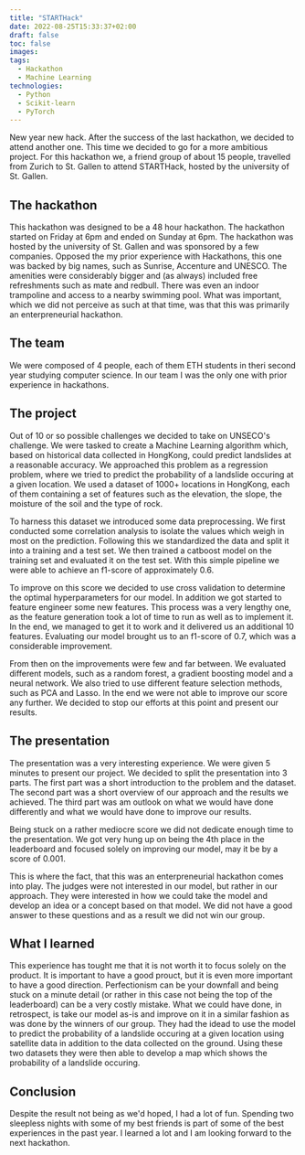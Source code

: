 ```yaml
---
title: "STARTHack"
date: 2022-08-25T15:33:37+02:00
draft: false
toc: false
images:
tags:
  - Hackathon
  - Machine Learning
technologies:
  - Python
  - Scikit-learn
  - PyTorch
---
```

New year new hack. After the success of the last hackathon, we decided to attend another one. This time we decided to go for a more ambitious project. For this hackathon we, a friend group of about 15 people, travelled from Zurich to St. Gallen to attend STARTHack, hosted by the university of St. Gallen.

## The hackathon
This hackathon was designed to be a 48 hour hackathon. The hackathon started on Friday at 6pm and ended on Sunday at 6pm. The hackathon was hosted by the university of St. Gallen and was sponsored by a few companies. Opposed the my prior experience with Hackathons, this one was backed by big names, such as Sunrise, Accenture and UNESCO. The amenities were considerably bigger and (as always) included free refreshments such as mate and redbull. There was even an indoor trampoline and access to a nearby swimming pool. What was important, which we did not perceive as such at that time, was that this was primarily an enterpreneurial hackathon.

## The team
We were composed of 4 people, each of them ETH students in theri second year studying computer science. In our team I was the only one with prior experience in hackathons.

## The project
Out of 10 or so possible challenges we decided to take on UNSECO's challenge. We were tasked to create a Machine Learning algorithm which, based on historical data collected in HongKong, could predict landslides at a reasonable accuracy. We approached this problem as a regression problem, where we tried to predict the probability of a landslide occuring at a given location. We used a dataset of 1000+ locations in HongKong, each of them containing a set of features such as the elevation, the slope, the moisture of the soil and the type of rock. 

To harness this dataset we introduced some data preprocessing. We first conducted some correlation analysis to isolate the values which weigh in most on the prediction. Following this we standardized the data and split it into a training and a test set. We then trained a catboost model on the training set and evaluated it on the test set. With this simple pipeline we were able to achieve an f1-score of approximately 0.6.

To improve on this score we decided to use cross validation to determine the optimal hyperparameters for our model. In addition we got started to feature engineer some new features. This process was a very lengthy one, as the feature generation took a lot of time to run as well as to implement it. In the end, we managed to get it to work and it delivered us an additional 10 features. Evaluating our model brought us to an f1-score of 0.7, which was a considerable improvement.

From then on the improvements were few and far between. We evaluated different models, such as a random forest, a gradient boosting model and a neural network. We also tried to use different feature selection methods, such as PCA and Lasso. In the end we were not able to improve our score any further. We decided to stop our efforts at this point and present our results.

## The presentation
The presentation was a very interesting experience. We were given 5 minutes to present our project. We decided to split the presentation into 3 parts. The first part was a short introduction to the problem and the dataset. The second part was a short overview of our approach and the results we achieved. The third part was am outlook on what we would have done differently and what we would have done to improve our results.

Being stuck on a rather mediocre score we did not dedicate enough time to the presentation. We got very hung up on being the 4th place in the leaderboard and focused solely on improving our model, may it be by a score of 0.001.

This is where the fact, that this was an enterpreneurial hackathon comes into play. The judges were not interested in our model, but rather in our approach. They were interested in how we could take the model and develop an idea or a concept based on that model. We did not have a good answer to these questions and as a result we did not win our group.

## What I learned
This experience has tought me that it is not worth it to focus solely on the product. It is important to have a good prouct, but it is even more important to have a good direction. Perfectionism can be your downfall and being stuck on a minute detail (or rather in this case not being the top of the leaderboard) can be a very costly mistake. What we could have done, in retrospect, is take our model as-is and improve on it in a similar fashion as was done by the winners of our group. They had the idead to use the model to predict the probability of a landslide occuring at a given location using satellite data in addition to the data collected on the ground. Using these two datasets they were then able to develop a map which shows the probability of a landslide occuring.

## Conclusion
Despite the result not being as we'd hoped, I had a lot of fun. Spending two sleepless nights with some of my best friends is part of some of the best experiences in the past year. I learned a lot and I am looking forward to the next hackathon.